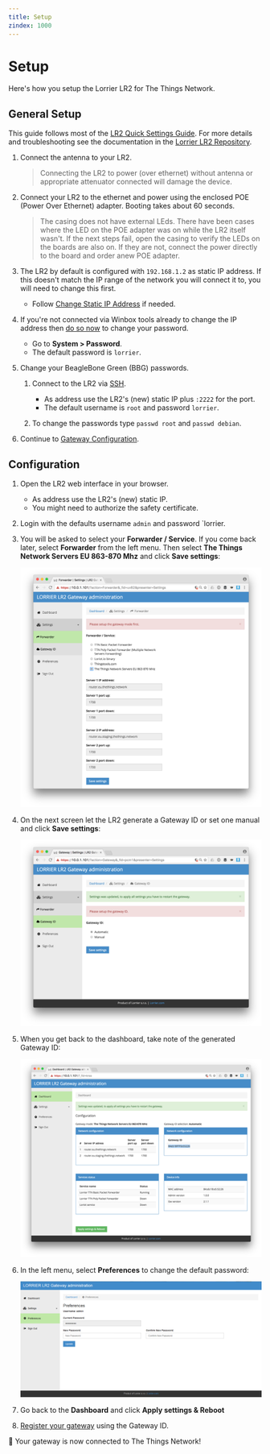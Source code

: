 ```yaml
---
title: Setup
zindex: 1000
---
```


# Setup
Here's how you setup the Lorrier LR2 for The Things Network.

## General Setup

This guide follows most of the [LR2 Quick Settings Guide](https://github.com/lorriercom/lorrier-lr2/blob/master/LR2_Quick_Settings.md). For more details and troubleshooting see the documentation in the [Lorrier LR2 Repository](https://github.com/lorriercom/lorrier-lr2).

1.  Connect the antenna to your LR2.

    > Connecting the LR2 to power (over ethernet) without antenna or appropriate attenuator connected will damage the device.
    
2.  Connect your LR2 to the ethernet and power using the enclosed POE (Power Over Ethernet) adapter. Booting takes about 60 seconds.

    > The casing does not have external LEds. There have been cases where the LED on the POE adapter was on while the LR2 itself wasn't. If the next steps fail, open the casing to verify the LEDs on the boards are also on. If they are not, connect the power directly to the board and order anew POE adapter.
    
3.  The LR2 by default is configured with `192.168.1.2` as static IP address. If this doesn't match the IP range of the network you will connect it to, you will need to change this first.

    * Follow [Change Static IP Address](ip.md) if needed.
        
4.  If you're not connected via Winbox tools already to change the IP address then [do so now](winbox.md) to change your password.

    * Go to **System > Password**.
    * The default password is `lorrier`.

6.  Change your BeagleBone Green (BBG) passwords.

    1.  Connect to the LR2 via [SSH](https://help.ubnt.com/hc/en-us/articles/218850057-Back-to-Basics-How-to-Establish-a-Connection-Using-SSH).

        * As address use the LR2's (new) static IP plus `:2222` for the port.
        * The default username is `root` and password `lorrier`.
    
    2.  To change the passwords type `passwd root` and `passwd debian`.

7.  Continue to [Gateway Configuration](config.md).

## Configuration

1.  Open the LR2 web interface in your browser.

    * As address use the LR2's (new) static IP.
    * You might need to authorize the safety certificate.

2.  Login with the defaults username `admin` and password `lorrier.

3.  You will be asked to select your **Forwarder / Service**. If you come back later, select **Forwarder** from the left menu. Then select **The Things Network Servers EU 863-870 Mhz** and click **Save settings**:

    ![Forwarder / Service](forwarder.png)

4.  On the next screen let the LR2 generate a Gateway ID or set one manual and click **Save settings**:
    
    ![Gateway ID](id.png)
    
5.  When you get back to the dashboard, take note of the generated Gateway ID:
    
    ![Dashboard](dashboard.png)

6.  In the left menu, select **Preferences** to change the default password:

    ![Preferences](password.jpg)

7.  Go back to the **Dashboard** and click **Apply settings & Reboot**

8.  [Register your gateway](https://www.thethingsnetwork.org/g/new/edit) using the Gateway ID.

👏 Your gateway is now connected to The Things Network!
